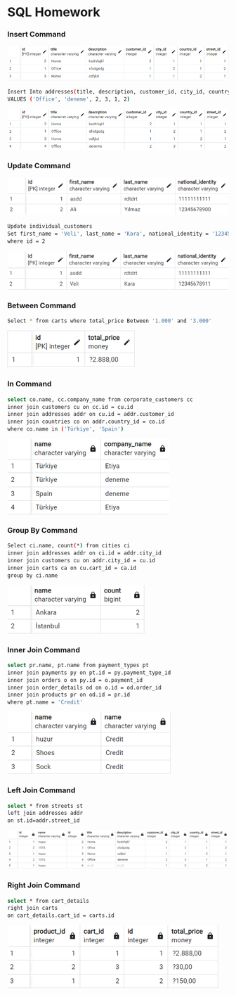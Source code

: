 # SQL Homework
### Insert Command
![](images/insert1.PNG)
```sh
Insert Into addresses(title, description, customer_id, city_id, country_id, street_id)
VALUES ('Office', 'deneme', 2, 3, 1, 2)
``` 
![](images/insert2.PNG)

### Update Command
![](images/update1.PNG)
```sh
Update individual_customers 
Set first_name = 'Veli', last_name = 'Kara', national_identity = '12345678911'
where id = 2
``` 
![](images/update2.PNG)

### Between Command
```sh
Select * from carts where total_price Between '1.000' and '3.000'
``` 
![](images/between.PNG)

### In Command
```sh
select co.name, cc.company_name from corporate_customers cc
inner join customers cu on cc.id = cu.id
inner join addresses addr on cu.id = addr.customer_id
inner join countries co on addr.country_id = co.id
where co.name in ('Türkiye', 'Spain')
``` 
![](images/in.PNG)

### Group By Command
```sh
Select ci.name, count(*) from cities ci 
inner join addresses addr on ci.id = addr.city_id
inner join customers cu on addr.city_id = cu.id
inner join carts ca on cu.cart_id = ca.id
group by ci.name
``` 
![](images/groupby.PNG)

### Inner Join Command
```sh
select pr.name, pt.name from payment_types pt
inner join payments py on pt.id = py.payment_type_id
inner join orders o on py.id = o.payment_id
inner join order_details od on o.id = od.order_id
inner join products pr on od.id = pr.id
where pt.name = 'Credit'
``` 
![](images/innerjoin.PNG)

### Left Join Command
```sh
select * from streets st
left join addresses addr
on st.id=addr.street_id
``` 
![](images/leftjoin.PNG)

### Right Join Command
```sh
select * from cart_details 
right join carts 
on cart_details.cart_id = carts.id
``` 
![](images/rightjoin.PNG)

